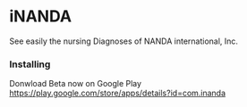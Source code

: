 # iNANDA

See easily the nursing Diagnoses of NANDA international, Inc.

### Installing
Donwload Beta now on Google Play
https://play.google.com/store/apps/details?id=com.inanda
